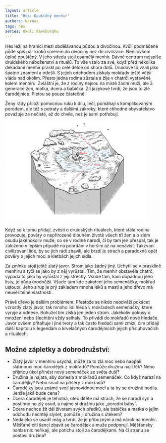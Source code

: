 ```yaml
---
layout: article
title: "Hex: Opuštěný menhir"
authors: Narnas
tags: hex
series: Okolí Ravnburghu
---
```


Hex leží na hranici mezi obdělávanou půdou a divočinou. Kvůli podmáčené půdě spíš pár kroků směrem do divočiny než do civilizace. Není ovšem úplně opuštěný. V jeho středu stojí osamělý menhir. Dávné centrum nejspíše druidského náboženství a rituálů. To vše vzalo za své, když před několika dekádami menhir praskl po celé délce od shora dolů. Druidové to vzali jako špatné znamení a odešli. S jejich odchodem získaly mokřady ještě větší vládu nad okolím. Přesto jedna rodina zůstala a žije v chatrči vystavěné kolem menhiru. Zvláštní je, že z rodiny nejsou na místě žádní muži, ale 3 generace žen, matka, dcera a babička. Zlí jazykové tvrdí, že jsou to zlé čarodějnice. Pletou se pouze částečně.

Ženy rády přiloží pomocnou ruku k dílu, léčí, pomáhají s komplikovaným porodem, ale též s potraty a dalšími zákroky, které ctihodné obyvatelstvo považuje za nečisté, až do chvíle, než je sami potřebují.

![](narnas-opt.jpg)

Když se k tomu přidají, zvěsti o druidských rituálech, které stále rodina provozuje, pověry o nepřirozeně dlouhém životě všech tří žen a o zlém osudu jakéhokoliv muže, co se v rodině narodí, či by tam jen přespal, tak je založeno v lepším případě na pohrdání v horším až na nenávist. Takzvaní civilizovaní lidé, by se jich rádi zbavili, ale brzdí je strach a paradoxně opět pověry o jejich moci a kletbách jejich sídla.

Za zmínku stojí ještě zlatý javor. Strom jako žádný jiný. Uchytil se v prasklině menhiru a tyčí se jako by z něj vyrůstal. Tím, že menhir obstavěla chatrč, vypadá to jako by vyrůstal z její střechy. Všude tam, kam dopadnou jeho listy, je půda úrodnější. Všude tam kde zakoření jeho semenáčky, mokřad ustoupí. Jeho sirup je prý základem mnoha léků a mastí a jeho dřevo má neuvěřitelné vlastnosti.

Právě dřevo je dalším problémem. Přestože se nikdo neodváží pokácet vzrostlý zlatý javor, tak mnoho lidí hledá v mokřadech semenáčky, které vyryje a odnese. Bohužel tím získá jen jeden strom. Jakékoliv pokusy o množení nebo šlechtění vždy selhaly. To přivádí do mokřadů nové hledače. Javor ovšem přitahuje i jiné tvory a tak často hledači sami zmizí, čím přidají další kapitolu k legendám o krvelačných čarodějnících jejich přisluhovačích a rituálech.

## Možné zápletky a dobrodružství:

- Zlatý javor v menhiru usychá, může za to zlá moc nebo naopak slábnoucí moc čarodějek z mokřadů? Pomůže družina najít lék? Nebo přijmou úkol přinést nový semenáček ze světa duší?
- Družina je najata, aby donesla z mokřadů semenáček. Co když narazí na čarodějky? Nebo snad na příšery z mokřadů?
- Čarodějky jsou známé svojí jasnovidnou mocí a ta by se družině hodila. Jenže jaká bude cena?
- Dcera čarodějek je těhotná, otec dítěte má strach, že se narodí syn a postihne ho zlý osud, a najme si družinu jako „porodní báby“.
- Dcera nechce žít dál životem svých předků, ale babička a matka o jejím odchodu nechtějí slyšet, pomůže jí družina s útěkem?
- Nedaleko se usadil mág a tvrdí, že je příbuzným a má nárok na menhir. Měšťané cítí šanci zbavit se čarodějek a muže podporují. Měšťansky nahlas nic neříkají, ale potichu stojí za čarodějkami. Na čí stranu se postaví družina?
